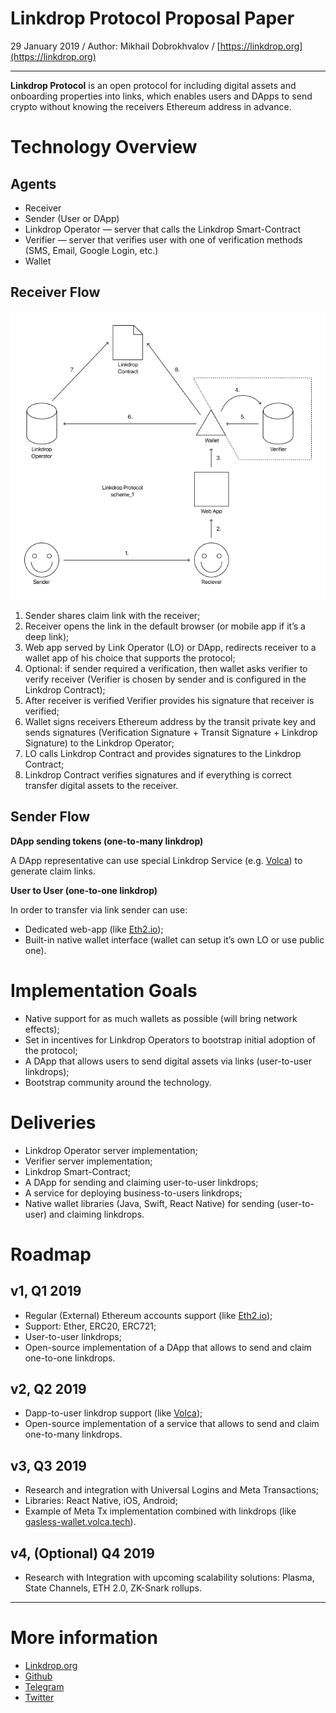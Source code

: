 # Linkdrop Protocol Proposal Paper

29 January 2019 / Author: Mikhail Dobrokhvalov / [https://linkdrop.org](https://linkdrop.org)

---

**Linkdrop Protocol** is an open protocol for including digital assets and onboarding properties into links, which enables users and DApps to send crypto without knowing the receivers Ethereum address in advance.

# Technology Overview

## Agents

- Receiver
- Sender (User or DApp)
- Linkdrop Operator — server that calls the Linkdrop Smart-Contract
- Verifier — server that verifies user with one of verification methods (SMS, Email, Google Login, etc.)
- Wallet

## Receiver Flow

![](scheme_proposal-cabc940c-f7f1-4cee-a7af-ff46fd9f1cd1.png)

1. Sender shares claim link with the receiver;
2. Receiver opens the link in the default browser (or mobile app if it’s a deep link);
3. Web app served by Link Operator (LO) or DApp, redirects receiver to a wallet app of his choice that supports the protocol;
4. Optional: if sender required a verification, then wallet asks verifier to verify receiver (Verifier is chosen by sender and is configured in the Linkdrop Contract);
5. After receiver is verified Verifier provides his signature that receiver is verified;
6. Wallet signs receivers Ethereum address by the transit private key and sends signatures (Verification Signature + Transit Signature + Linkdrop Signature) to the Linkdrop Operator;
7. LO calls Linkdrop Contract and provides signatures to the Linkdrop Contract;
8. Linkdrop Contract verifies signatures and if everything is correct transfer digital assets to the receiver.

## Sender Flow

**DApp sending tokens (one-to-many linkdrop)**

A DApp representative can use special Linkdrop Service (e.g. [Volca](https://volca.tech)) to generate claim links.

**User to User (one-to-one linkdrop)**

In order to transfer via link sender can use:

- Dedicated web-app (like [Eth2.io](http://eth2.io));
- Built-in native wallet interface (wallet can setup it’s own LO or use public one).

# Implementation Goals

- Native support for as much wallets as possible (will bring network effects);
- Set in incentives for Linkdrop Operators to bootstrap initial adoption of the protocol;
- A DApp that allows users to send digital assets via links (user-to-user linkdrops);
- Bootstrap community around the technology.

# Deliveries

- Linkdrop Operator server implementation;
- Verifier server implementation;
- Linkdrop Smart-Contract;
- A DApp for sending and claiming user-to-user linkdrops;
- A service for deploying business-to-users linkdrops;
- Native wallet libraries (Java, Swift, React Native) for sending (user-to-user) and claiming linkdrops.

# Roadmap

## v1, Q1 2019

- Regular (External) Ethereum accounts support (like [Eth2.io](https://eth2.io));
- Support: Ether, ERC20, ERC721;
- User-to-user linkdrops;
- Open-source implementation of a DApp that allows to send and claim one-to-one linkdrops.

## v2, Q2 2019

- Dapp-to-user linkdrop support (like [Volca](https://volca.tech));
- Open-source implementation of a service that allows to send and claim one-to-many linkdrops.

## v3, Q3 2019

- Research and integration with Universal Logins and Meta Transactions;
- Libraries: React Native, iOS, Android;
- Example of Meta Tx implementation combined with linkdrops (like [gasless-wallet.volca.tech](https://github.com/VolcaTech/gasless-webwallet)).

## v4, (Optional) Q4 2019

- Research with Integration with upcoming scalability solutions: Plasma, State Channels, ETH 2.0, ZK-Snark rollups.

---

# More information

- [Linkdrop.org](https://linkdrop.org)
- [Github](https://github.com/LinkdropProtocol)
- [Telegram](https://t.me/LinkdropProtocol)
- [Twitter](https://twitter.com/LinkdropOrg)
